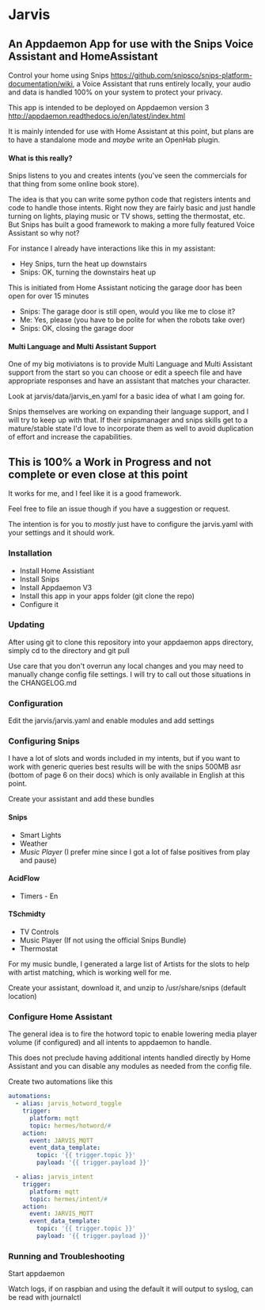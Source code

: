 # Jarvis 
##  An Appdaemon App for use with the Snips Voice Assistant and HomeAssistant

Control your home using Snips <https://github.com/snipsco/snips-platform-documentation/wiki>, 
a Voice Assistant that runs entirely locally, your audio and data is handled 100% on your system to protect 
your privacy.

This app is intended to be deployed on Appdaemon version 3 <http://appdaemon.readthedocs.io/en/latest/index.html>

It is mainly intended for use with Home Assistant at this point, but plans are to have a standalone mode and 
*maybe* write an OpenHab plugin.

#### What is this really?
Snips listens to you and creates intents (you've seen the commercials for that thing from some online book store).

The idea is that you can write some python code that registers intents and code to handle those intents. Right now
they are fairly basic and just handle turning on lights, playing music or TV shows, setting the thermostat, etc.
But Snips has built a good framework to making a more fully featured Voice Assistant so why not?

For instance I already have interactions like this in my assistant:
- Hey Snips, turn the heat up downstairs
- Snips: OK, turning the downstairs heat up

This is initiated from Home Assistant noticing the garage door has been open for over 15 minutes
- Snips: The garage door is still open, would you like me to close it?
- Me: Yes, please (you have to be polite for when the robots take over)
- Snips: OK, closing the garage door

#### Multi Language and Multi Assistant Support
One of my big motiviatons is to provide Multi Language and Multi Assistant support from the start so you can 
choose or edit a speech file and have appropriate responses and have an assistant that matches your character. 

Look at jarvis/data/jarvis_en.yaml for a basic idea of what I am going for.

Snips themselves are working on expanding their language support, and I will try to keep up with that. If their
snipsmanager and snips skills get to a mature/stable state I'd love to incorporate them as well to avoid duplication
of effort and increase the capabilities.

## This is 100% a Work in Progress and not complete or even close at this point
It works for me, and I feel like it is a good framework.

Feel free to file an issue though if you have a suggestion or request.

The intention is for you to *mostly* just have to configure the jarvis.yaml with your settings and it 
should work.

### Installation

- Install Home Assistiant
- Install Snips
- Install Appdaemon V3
- Install this app in your apps folder (git clone the repo)
- Configure it

### Updating

After using git to clone this repository into your appdaemon apps directory, simply cd to the directory and git pull

Use care that you don't overrun any local changes and you may need to manually change config file settings. I will try
to call out those situations in the CHANGELOG.md

### Configuration

Edit the jarvis/jarvis.yaml and enable modules and add settings

###  Configuring Snips

I have a lot of slots and words included in my intents, but if you want to work with generic queries
best results will be with the snips 500MB asr (bottom of page 6 on their docs) which is only available
in English at this point.

Create your assistant and add these bundles

#### Snips
- Smart Lights
- Weather
- *Music Player* (I prefer mine since I got a lot of false positives from play and pause)

#### AcidFlow
- Timers - En

#### TSchmidty
- TV Controls
- Music Player (If not using the official Snips Bundle)
- Thermostat

For my music bundle, I generated a large list of Artists for the slots to help with artist matching, which
is working well for me.

Create your assistant, download it, and unzip to /usr/share/snips (default location)

### Configure Home Assistant

The general idea is to fire the hotword topic to enable lowering media player volume (if configured)
and all intents to appdaemon to handle.

This does not preclude having additional intents handled directly by Home Assistant and you can disable
any modules as needed from the config file.

Create two automations like this

```yaml
automations:
  - alias: jarvis_hotword_toggle
    trigger:
      platform: mqtt
      topic: hermes/hotword/#
    action:
      event: JARVIS_MQTT
      event_data_template:
        topic: '{{ trigger.topic }}'
        payload: '{{ trigger.payload }}'

  - alias: jarvis_intent
    trigger:
      platform: mqtt
      topic: hermes/intent/#
    action:
      event: JARVIS_MQTT
      event_data_template:
        topic: '{{ trigger.topic }}'
        payload: '{{ trigger.payload }}'
```

### Running and Troubleshooting

Start appdaemon

Watch logs, if on raspbian and using the default it will output to syslog, can be read with journalctl

